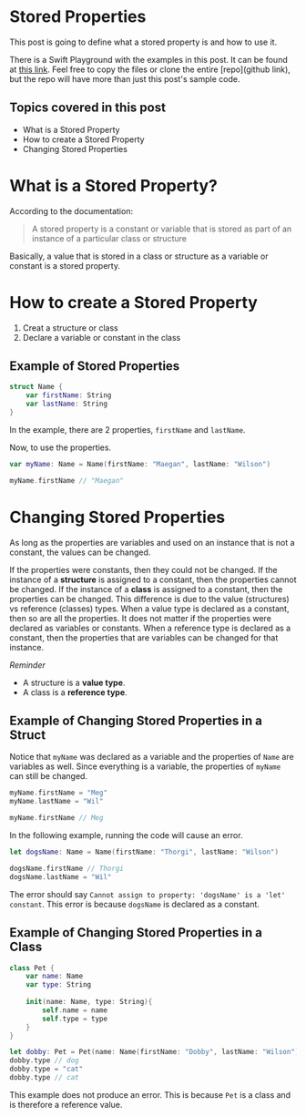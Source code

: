 # Stored Properties

This post is going to define what a stored property is and how to use it.

There is a Swift Playground with the examples in this post. It can be found at [this link](link). Feel free to copy the files or clone the entire [repo](github link), but the repo will have more than just this post's sample code.

## Topics covered in this post

- What is a Stored Property
- How to create a Stored Property
- Changing Stored Properties

# What is a Stored Property?

According to the documentation:

> A stored property is a constant or variable that is stored as part of an instance of a particular class or structure

Basically, a value that is stored in a class or structure as a variable or constant is a stored property.

# How to create a Stored Property

1. Creat a structure or class
2. Declare a variable or constant in the class

## Example of Stored Properties

```swift
struct Name {
    var firstName: String
    var lastName: String
}
```
In the example, there are 2 properties, `firstName` and `lastName`.

Now, to use the properties.

```swift
var myName: Name = Name(firstName: "Maegan", lastName: "Wilson")

myName.firstName // "Maegan"
```

# Changing Stored Properties

As long as the properties are variables and used on an instance that is not a constant, the values can be changed.

If the properties were constants, then they could not be changed. If the instance of a **structure** is assigned to a constant, then the properties cannot be changed. If the instance of a **class** is assigned to a constant, then the properties can be changed. This difference is due to the value (structures) vs reference (classes) types. When a value type is declared as a constant, then so are all the properties. It does not matter if the properties were declared as variables or constants. When a reference type is declared as a constant, then the properties that are variables can be changed for that instance.

*Reminder*
- A structure is a **value type**. 
- A class is a **reference type**. 

## Example of Changing Stored Properties in a Struct

Notice that `myName` was declared as a variable and the properties of `Name` are variables as well. Since everything is a variable, the properties of `myName` can still be changed.

```swift
myName.firstName = "Meg"
myName.lastName = "Wil"

myName.firstName // Meg
```

In the following example, running the code will cause an error.
```swift
let dogsName: Name = Name(firstName: "Thorgi", lastName: "Wilson")

dogsName.firstName // Thorgi
dogsName.lastName = "Wil"

```
The error should say `Cannot assign to property: 'dogsName' is a 'let' constant`. This error is because `dogsName` is declared as a constant.

## Example of Changing Stored Properties in a Class

```swift
class Pet {
    var name: Name
    var type: String
    
    init(name: Name, type: String){
        self.name = name
        self.type = type
    }
}

let dobby: Pet = Pet(name: Name(firstName: "Dobby", lastName: "Wilson"), type: "dog")
dobby.type // dog
dobby.type = "cat"
dobby.type // cat
```

This example does not produce an error. This is because `Pet` is a class and is therefore a reference value.
